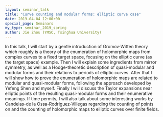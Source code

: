 ```yaml
---
layout: seminar_talk
title: "Curve counting and modular forms: elliptic curve case"
date: 2019-04-04 12:00:00
special_page: Seminars
my_type: seminar_2019_spring
author: Jie Zhou (YMSC, Tsinghua University)
---
```


In this talk, I will start by a gentle introduction of Gromov-Witten theory which roughly is a theory of the enumeration of holomorphic maps from complex curves to a fixed target space, focusing on the elliptic curve (as the target space) example. Then I will explain some ingredients from mirror symmetry, as well as a Hodge-theoretic description of quasi-modular and modular forms and their relations to periods of elliptic curves. After that I will show how to prove the enumeration of holomorphic maps are related to modular and quasi-modular forms, following the approach developed by Yefeng Shen and myself. Finally I will discuss the Taylor expansions near elliptic points of the resulting quasi-modular forms and their enumerative meanings. If time permits, I will also talk about some interesting works by Candelas-de la Ossa-Rodriguez-Villegas regarding the counting of points on and the counting of holomorphic maps to elliptic curves over finite fields.
